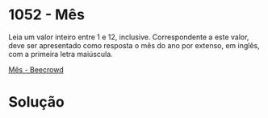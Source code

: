 # 1052 - Mês 

Leia um valor inteiro entre 1 e 12, inclusive. Correspondente a este valor, deve ser apresentado como resposta o mês do ano por extenso, em inglês, com a primeira letra maiúscula.

[Mês - Beecrowd](https://www.beecrowd.com.br/judge/pt/problems/view/1052)

# Solução

```

```